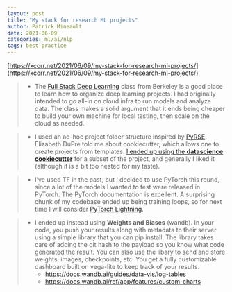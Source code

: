 ```yaml
---
layout: post
title: "My stack for research ML projects"
author: Patrick Mineault
date: 2021-06-09
categories: ml/ai/nlp
tags: best-practice
---
```

[https://xcorr.net/2021/06/09/my-stack-for-research-ml-projects/](https://xcorr.net/2021/06/09/my-stack-for-research-ml-projects/)

> - The [Full Stack Deep Learning](https://fullstackdeeplearning.com/) class from Berkeley is a good place to learn how to organize deep learning projects. I had originally intended to go all-in on cloud infra to run models and analyze data. The class makes a solid argument that it ends being cheaper to build your own machine for local testing, then scale on the cloud as needed.

> - I used an ad-hoc project folder structure inspired by [PyRSE](https://merely-useful.tech/py-rse/index.html). Elizabeth DuPre told me about cookiecutter, which allows one to create projects from templates. [I ended up using the **datascience cookiecutter**](https://drivendata.github.io/cookiecutter-data-science/) for a subset of the project, and generally I liked it (although it is a bit too nested for my taste).

> - I’ve used TF in the past, but I decided to use PyTorch this round, since a lot of the models I wanted to test were released in PyTorch. The PyTorch documentation is excellent. A surprising chunk of my codebase ended up being training loops, so for next time I will consider [PyTorch Lightning](https://www.pytorchlightning.ai/).

> - I ended up instead using **Weights and Biases** (wandb). In your code, you push your results along with metadata to their server using a simple library that you can pip install. The library takes care of adding the git hash to the payload so you know what code generated the result. You can also use the libary to send and store weights, images, checkpoints, etc. You get a fully customizable dashboard built on vega-lite to keep track of your results.
>   - https://docs.wandb.ai/guides/data-vis/log-tables
>   - https://docs.wandb.ai/ref/app/features/custom-charts
